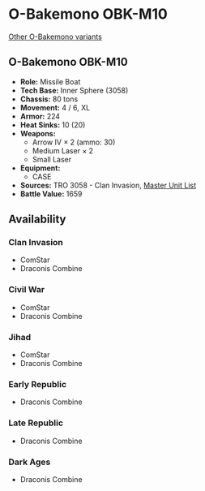 # O-Bakemono OBK-M10

[Other O-Bakemono variants](../o-bakemono.md)

## O-Bakemono OBK-M10
- **Role:** Missile Boat
- **Tech Base:** Inner Sphere (3058)
- **Chassis:** 80 tons
- **Movement:** 4 / 6, XL
- **Armor:** 224
- **Heat Sinks:** 10 (20)
- **Weapons:**
  - Arrow IV × 2 (ammo: 30)
  - Medium Laser × 2
  - Small Laser
- **Equipment:**
  - CASE
- **Sources:** TRO 3058 - Clan Invasion, [Master Unit List](http://masterunitlist.info/Unit/Details/2310/o-bakemono-obk-m10)
- **Battle Value:** 1659

## Availability

### Clan Invasion
- ComStar
- Draconis Combine

### Civil War
- ComStar
- Draconis Combine

### Jihad
- ComStar
- Draconis Combine

### Early Republic
- Draconis Combine

### Late Republic
- Draconis Combine

### Dark Ages
- Draconis Combine


